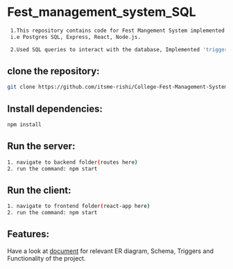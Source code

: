 # Fest_management_system_SQL

```bash
 1.This repository contains code for Fest Mangement System implemented using PERN    stack.
 i.e Postgres SQL, Express, React, Node.js.

 2.Used SQL queries to interact with the database, Implemented 'triggers' for better usability of database.
```

## clone the repository:
```bash
git clone https://github.com/itsme-rishi/College-Fest-Management-System.git
```
## Install dependencies:
```bash
npm install
```
## Run the server:
```bash
1. navigate to backend folder(routes here)
2. run the command: npm start
```
## Run the client:
```bash
1. navigate to frontend folder(react-app here)
2. run the command: npm start
```
## Features:
 Have a look at [document](https://github.com/SumanthTadigoppala/Fest_management_system_SQL/blob/main/report%20.pdf) for relevant ER diagram, Schema, Triggers and Functionality of the project.

